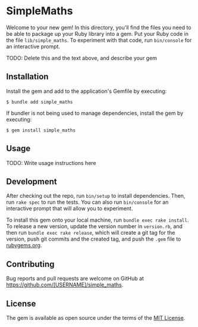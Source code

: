 # SimpleMaths

Welcome to your new gem! In this directory, you'll find the files you need to be able to package up your Ruby library into a gem. Put your Ruby code in the file `lib/simple_maths`. To experiment with that code, run `bin/console` for an interactive prompt.

TODO: Delete this and the text above, and describe your gem

## Installation

Install the gem and add to the application's Gemfile by executing:

    $ bundle add simple_maths

If bundler is not being used to manage dependencies, install the gem by executing:

    $ gem install simple_maths

## Usage

TODO: Write usage instructions here

## Development

After checking out the repo, run `bin/setup` to install dependencies. Then, run `rake spec` to run the tests. You can also run `bin/console` for an interactive prompt that will allow you to experiment.

To install this gem onto your local machine, run `bundle exec rake install`. To release a new version, update the version number in `version.rb`, and then run `bundle exec rake release`, which will create a git tag for the version, push git commits and the created tag, and push the `.gem` file to [rubygems.org](https://rubygems.org).

## Contributing

Bug reports and pull requests are welcome on GitHub at https://github.com/[USERNAME]/simple_maths.

## License

The gem is available as open source under the terms of the [MIT License](https://opensource.org/licenses/MIT).
